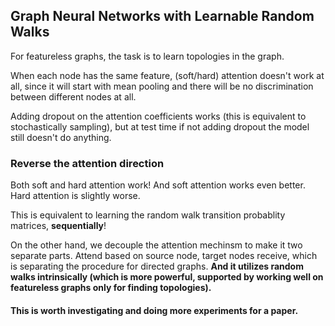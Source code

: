 ## Graph Neural Networks with Learnable Random Walks

For featureless graphs, the task is to learn topologies in the graph.

When each node has the same feature, (soft/hard) attention doesn't work at all, since it will start with mean pooling and there will be
no discrimination between different nodes at all.

Adding dropout on the attention coefficients works (this is equivalent to stochastically sampling), but at test time if not adding dropout
the model still doesn't do anything.

### Reverse the attention direction

Both soft and hard attention work! And soft attention works even better. Hard attention is slightly worse.

This is equivalent to learning the random walk transition probablity matrices, **sequentially**!

On the other hand, we decouple the attention mechinsm to make it two separate parts. Attend based on source node, target nodes receive, which is 
separating the procedure for directed graphs. **And it utilizes random walks intrinsically (which is more powerful, supported by working well on
featureless graphs only for finding topologies).**

#### This is worth investigating and doing more experiments for a paper.
